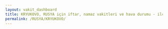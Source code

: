 ```yaml
---
layout: vakit_dashboard
title: KRYUKOVO, RUSYA için iftar, namaz vakitleri ve hava durumu - ilçe/eyalet seç
permalink: /RUSYA/KRYUKOVO/
---
```


<script type="text/javascript">
  var GLOBAL_COUNTRY = 'RUSYA';
  var GLOBAL_CITY = 'KRYUKOVO';
  var GLOBAL_STATE = '';
  var lat = 72;
  var lon = 21;
</script>

